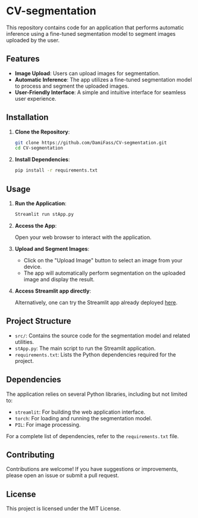 # CV-segmentation

This repository contains code for an application that performs automatic inference using a fine-tuned segmentation model to segment images uploaded by the user.

## Features

- **Image Upload**: Users can upload images for segmentation.
- **Automatic Inference**: The app utilizes a fine-tuned segmentation model to process and segment the uploaded images.
- **User-Friendly Interface**: A simple and intuitive interface for seamless user experience.

## Installation

1. **Clone the Repository**:

   ```bash
   git clone https://github.com/DamiFass/CV-segmentation.git
   cd CV-segmentation
   ```

2. **Install Dependencies**:

   ```bash
   pip install -r requirements.txt
   ```

## Usage

1. **Run the Application**:

   ```bash
   Streamlit run stApp.py
   ```

2. **Access the App**:

   Open your web browser to interact with the application.

3. **Upload and Segment Images**:

   - Click on the "Upload Image" button to select an image from your device.
   - The app will automatically perform segmentation on the uploaded image and display the result.

4. **Access Streamlit app directly**:

    Alternatively, one can try the Streamlit app already deployed [here](https://find-people-easy.streamlit.app/).

## Project Structure

- `src/`: Contains the source code for the segmentation model and related utilities.
- `stApp.py`: The main script to run the Streamlit application.
- `requirements.txt`: Lists the Python dependencies required for the project.

## Dependencies

The application relies on several Python libraries, including but not limited to:

- `streamlit`: For building the web application interface.
- `torch`: For loading and running the segmentation model.
- `PIL`: For image processing.

For a complete list of dependencies, refer to the `requirements.txt` file.

## Contributing

Contributions are welcome! If you have suggestions or improvements, please open an issue or submit a pull request.

## License

This project is licensed under the MIT License. 
